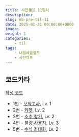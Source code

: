 ```yaml
---
title: 사전캠프 11일차
description:
slug: nb-pre-til-11
date: 2025-01-31 00:00:00+0000
image:
weight: 1
categories:
    - til
tags:
    - 내일배움캠프
    - 사전캠프
---
```


## 코드카타
[작성 코드](https://github.com/YOONLEEVERSE/REAL-algorithm/tree/main/yjh/2025/01/31)

* 1번 - [모의고사](https://school.programmers.co.kr/learn/courses/30/lessons/42840), Lv. 1
* 2번 - [카펫](https://school.programmers.co.kr/learn/courses/30/lessons/42842), Lv. 2
* 3번 - [소수 찾기](https://school.programmers.co.kr/learn/courses/30/lessons/42839), Lv. 2
* 4번 - [불량 사용자](https://school.programmers.co.kr/learn/courses/30/lessons/64064), Lv. 3
* 5번 - [수식 최대화](https://school.programmers.co.kr/learn/courses/30/lessons/67257), Lv. 2
